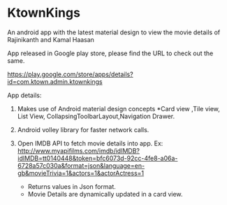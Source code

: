 # KtownKings
An android app with the latest material design to view the movie details of Rajinikanth and Kamal Haasan

App released in Google play store, please find the URL to check out the same.

https://play.google.com/store/apps/details?id=com.ktown.admin.ktownkings

App details:
1. Makes use of Android material design concepts
*Card view ,Tile view, List View, CollapsingToolbarLayout,Navigation Drawer.
    
2. Android volley library for faster network calls.

3. Open IMDB API to fetch movie details into app.
	Ex: http://www.myapifilms.com/imdb/idIMDB?idIMDB=tt0140448&token=bfc6073d-92cc-4fe8-a06a-6728a57c030a&format=json&language=en-gb&movieTrivia=1&actors=1&actorActress=1
    
    * Returns values in Json format.
    * Movie Details are dynamically updated in a card view.
